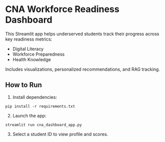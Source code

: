 
# CNA Workforce Readiness Dashboard

This Streamlit app helps underserved students track their progress across key readiness metrics:
- Digital Literacy
- Workforce Preparedness
- Health Knowledge

Includes visualizations, personalized recommendations, and RAG tracking.

## How to Run

1. Install dependencies:
```
pip install -r requirements.txt
```

2. Launch the app:
```
streamlit run cna_dashboard_app.py
```

3. Select a student ID to view profile and scores.
